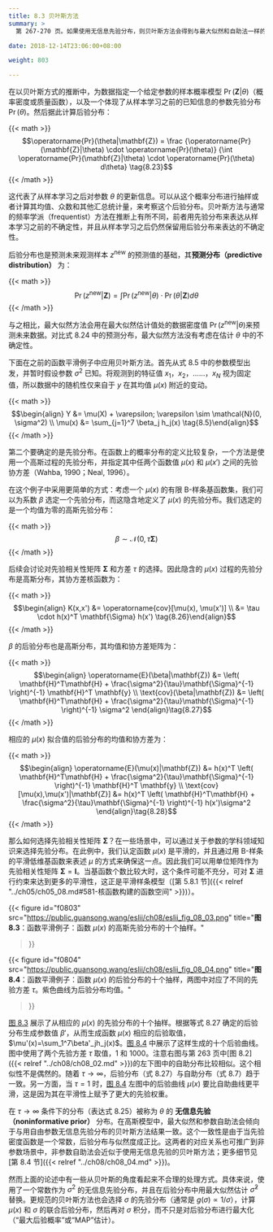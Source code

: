```yaml
---
title: 8.3 贝叶斯方法
summary: >
  第 267-270 页。如果使用无信息先验分布，则贝叶斯方法会得到与最大似然和自助法一样的结果。

date: 2018-12-14T23:06:00+08:00

weight: 803

---
```


在以贝叶斯方式的推断中，为数据指定一个给定参数的样本概率模型 $\operatorname{Pr}(\mathbf{Z}|\theta)$（概率密度或质量函数），以及一个体现了从样本学习之前的已知信息的参数先验分布 $\operatorname{Pr}(\theta)$。然后据此计算后验分布：

{{< math >}}
$$\operatorname{Pr}(\theta|\mathbf{Z}) = \frac
  {\operatorname{Pr}(\mathbf{Z}|\theta) \cdot \operatorname{Pr}(\theta)}
  {\int \operatorname{Pr}(\mathbf{Z}|\theta) \cdot
   \operatorname{Pr}(\theta) d\theta} \tag{8.23}$$
{{< /math >}}

这代表了从样本学习之后对参数 $\theta$ 的更新信息。可以从这个概率分布进行抽样或者计算其均值、众数和其他汇总统计量，来考察这个后验分布。贝叶斯方法与通常的频率学派（frequentist）方法在推断上有所不同，前者用先验分布来表达从样本学习之前的不确定性，并且从样本学习之后仍然保留用后验分布来表达的不确定性。

后验分布也是预测未来观测样本 $z^\text{new}$ 的预测值的基础，其**预测分布（predictive distribution）** 为：

{{< math >}}
$$\operatorname{Pr}(z^\text{new} | \mathbf{Z}) = \int
  \operatorname{Pr}(z^\text{new} | \theta) \cdot
  \operatorname{Pr}(\theta | \mathbf{Z}) d\theta \tag{8.24}$$
{{< /math >}}

与之相比，最大似然方法会用在最大似然估计值处的数据密度值 $\operatorname{Pr}(z^\text{new}|\theta)$来预测未来数据。对比式 8.24 中的预测分布，最大似然方法没有考虑在估计 $\theta$ 中的不确定性。

下面在之前的函数平滑例子中应用贝叶斯方法。首先从式 8.5 中的参数模型出发，并暂时假设参数 $\sigma^2$ 已知。将观测到的特征值 $x_1$，$x_2$，……，$x_N$ 视为固定值，所以数据中的随机性仅来自于 $y$ 在其均值 $\mu(x)$ 附近的变动。

{{< math >}}
$$\begin{align}
Y &= \mu(X) + \varepsilon; \varepsilon \sim \mathcal{N}(0, \sigma^2) \\
\mu(x) &= \sum_{j=1}^7 \beta_j h_j(x)
\tag{8.5}\end{align}$$
{{< /math >}}

第二个要确定的是先验分布。在函数上的概率分布的定义比较复杂，一个方法是使用一个高斯过程的先验分布，并指定其中任两个函数值 $\mu(x)$ 和 $\mu(x')$ 之间的先验协方差（Wahba, 1990；Neal, 1996）。

在这个例子中采用更简单的方式：考虑一个 $\mu(x)$ 的有限 B-样条基函数集，我们可以为系数 $\beta$ 选定一个先验分布，而这隐含地定义了 $\mu(x)$ 的先验分布。我们选定的是一个均值为零的高斯先验分布：

{{< math >}}
$$\beta \sim \mathcal{N}(0, \tau\mathbf{\Sigma}) \tag{8.25}$$
{{< /math >}}

后续会讨论对先验相关性矩阵 $\mathbf{\Sigma}$ 和方差 $\tau$ 的选择。因此隐含的 $\mu(x)$ 过程的先验分布是高斯分布，其协方差核函数为：

{{< math >}}
$$\begin{align} K(x,x')
&= \operatorname{cov}[\mu(x), \mu(x')] \\
&= \tau \cdot h(x)^T \mathbf{\Sigma} h(x')
\tag{8.26}\end{align}$$
{{< /math >}}

$\beta$ 的后验分布也是高斯分布，其均值和协方差矩阵为：

{{< math >}}
$$\begin{align}
\operatorname{E}(\beta|\mathbf{Z}) &=
  \left( \mathbf{H}^T\mathbf{H} +
  \frac{\sigma^2}{\tau}\mathbf{\Sigma}^{-1} \right)^{-1}
  \mathbf{H}^T \mathbf{y} \\
\text{cov}(\beta|\mathbf{Z}) &=
  \left( \mathbf{H}^T\mathbf{H} +
  \frac{\sigma^2}{\tau}\mathbf{\Sigma}^{-1} \right)^{-1} \sigma^2
\end{align}\tag{8.27}$$
{{< /math >}}

相应的 $\mu(x)$ 拟合值的后验分布的均值和协方差为：

{{< math >}}
$$\begin{align}
\operatorname{E}(\mu(x)|\mathbf{Z}) &=
  h(x)^T \left( \mathbf{H}^T\mathbf{H} +
  \frac{\sigma^2}{\tau}\mathbf{\Sigma}^{-1} \right)^{-1}
  \mathbf{H}^T \mathbf{y} \\
\text{cov}[\mu(x),\mu(x')|\mathbf{Z}] &=
  h(x)^T \left( \mathbf{H}^T\mathbf{H} +
  \frac{\sigma^2}{\tau}\mathbf{\Sigma}^{-1} \right)^{-1} h(x')\sigma^2
\end{align}\tag{8.28}$$
{{< /math >}}

那么如何选择先验相关性矩阵 $\mathbf{\Sigma}$？在一些场景中，可以通过关于参数的学科领域知识来选择先验分布。在此例中，我们认定函数 $\mu(x)$ 是平滑的，并且通过用 B-样条的平滑低维基函数来表述 $\mu$ 的方式来确保这一点。因此我们可以用单位矩阵作为先验相关性矩阵 $\mathbf{\Sigma}=\mathbf{I}$。当基函数个数比较大时，这个条件可能不充分，可对 $\mathbf{\Sigma}$ 进行约束来达到更多的平滑性，这正是平滑样条模型（[第 5.8.1 节]({{< relref "../ch05/ch05_08.md#581-核函数构建的函数空间" >}})）。

{{< figure
  id="f0803"
  src="https://public.guansong.wang/eslii/ch08/eslii_fig_08_03.png"
  title="**图 8.3**：函数平滑例子：函数 $\mu(x)$ 的高斯先验分布的十个抽样。"
>}}

{{< figure
  id="f0804"
  src="https://public.guansong.wang/eslii/ch08/eslii_fig_08_04.png"
  title="**图 8.4**：函数平滑例子：函数 $\mu(x)$ 的后验分布的十个抽样，两图中对应了不同的先验方差 $\tau$。紫色曲线为后验分布均值。"
>}}

[图 8.3](#figure-f0803) 展示了从相应的 $\mu(x)$ 的先验分布的十个抽样。根据等式 8.27 确定的后验分布生成参数值 $\beta'$，从而生成函数 $\mu(x)$ 相应的后验取值，$\mu'(x)=\sum_1^7\beta'_jh_j(x)$。[图 8.4](#figure-f0804) 中展示了这样生成的十个后验曲线。图中使用了两个先验方差 $\tau$ 取值，$1$ 和 $1000$。注意右图与第 263 页中[图 8.2]({{< relref "../ch08/ch08_02.md" >}})的左下图中的自助分布比较相似。这个相似性不是偶然的。随着 $\tau\rightarrow\infty$，后验分布（式 8.27）与自助分布（式 8.7）趋于一致。另一方面，当 $\tau=1$ 时，[图 8.4](#figure-f0804) 左图中的后验曲线 $\mu(x)$ 要比自助曲线更平滑，这是因为其在平滑性上赋予了更大的先验权重。

在 $\tau\rightarrow\infty$ 条件下的分布（表达式 8.25）被称为 $\theta$ 的 **无信息先验（noninformative prior）** 分布。在高斯模型中，最大似然和参数自助法会倾向于与用自由参数无信息先验分布的贝叶斯方法结果一致。这个一致性是由于当先验密度函数是一个常数，后验分布与似然度成正比。这两者的对应关系也可推广到非参数场景中，非参数自助法会近似于使用无信息先验的贝叶斯方法；更多细节见[第 8.4 节]({{< relref "../ch08/ch08_04.md" >}})。

然而上面的论述中有一些从贝叶斯的角度看起来不合理的处理方式。具体来说，使用了一个常数作为 $\sigma^2$ 的无信息先验分布，并且在后验分布中用最大似然估计 $\hat{\sigma}^2$ 替换。更规范的贝叶斯方法也会选择 $\sigma$ 的先验分布（通常是 $g(\sigma)\propto 1/\sigma$），计算 $\mu(x)$ 和 $\sigma$ 的联合后验分布，然后再对 $\sigma$ 积分，而不只是对后验分布进行最大化（“最大后验概率”或“MAP”估计）。